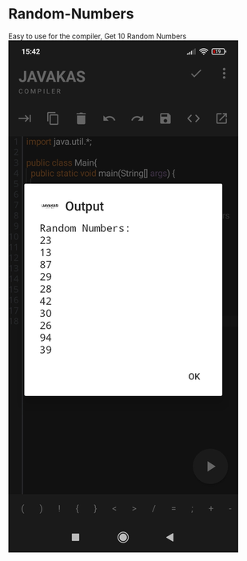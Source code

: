 # Random-Numbers
Easy to use for the compiler, Get 10 Random Numbers
![Logo Project](https://raw.githubusercontent.com/prakasap05/Random-Numbers/main/Screenshot_2024-03-12-15-42-32-112_com.javakas.bs.jpg)
